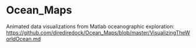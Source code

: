 # Ocean_Maps
Animated data visualizations from Matlab oceanographic exploration: https://github.com/dirediredock/Ocean_Maps/blob/master/VisualizingTheWorldOcean.md

